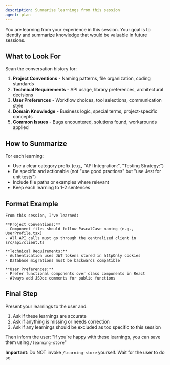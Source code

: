 ```yaml
---
description: Summarise learnings from this session
agent: plan
---
```


You are learning from your experience in this session. Your goal is to identify and summarize knowledge that would be valuable in future sessions.

## What to Look For

Scan the conversation history for:
1. **Project Conventions** - Naming patterns, file organization, coding standards
2. **Technical Requirements** - API usage, library preferences, architectural decisions  
3. **User Preferences** - Workflow choices, tool selections, communication style
4. **Domain Knowledge** - Business logic, special terms, project-specific concepts
5. **Common Issues** - Bugs encountered, solutions found, workarounds applied

## How to Summarize

For each learning:
- Use a clear category prefix (e.g., "API Integration:", "Testing Strategy:")
- Be specific and actionable (not "use good practices" but "use Jest for unit tests")
- Include file paths or examples where relevant
- Keep each learning to 1-2 sentences

## Format Example

```
From this session, I've learned:

**Project Conventions:**
- Component files should follow PascalCase naming (e.g., UserProfile.tsx)
- All API calls must go through the centralized client in src/api/client.ts

**Technical Requirements:**  
- Authentication uses JWT tokens stored in httpOnly cookies
- Database migrations must be backwards compatible

**User Preferences:**
- Prefer functional components over class components in React
- Always add JSDoc comments for public functions
```

## Final Step

Present your learnings to the user and:
1. Ask if these learnings are accurate
2. Ask if anything is missing or needs correction
3. Ask if any learnings should be excluded as too specific to this session

Then inform the user:
"If you're happy with these learnings, you can save them using `/learning-store`"

**Important**: Do NOT invoke `/learning-store` yourself. Wait for the user to do so.
